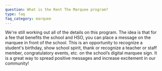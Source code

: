 ```yaml
---
question: What is the Rent The Marquee program?
type: faq
faq_category: marquee
---
```

We're still working out all of the details on this program. The idea is that for a fee that benefits the school and HSO, you can place a message on the marquee in front of the school. This is an opportunity to recognize a student's birthday, show school spirit, thank or recognize a teacher or staff member, congratulatory events, etc. on the school’s digital marquee sign.  It is a great way to spread positive messages and increase excitement in our community! 